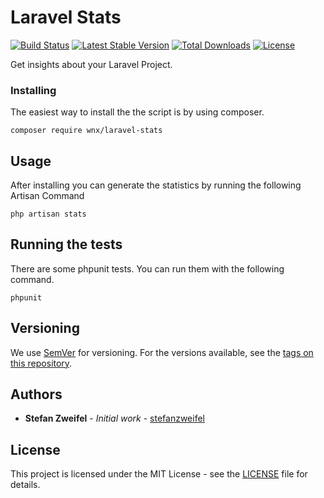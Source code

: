 # Laravel Stats

[![Build Status](https://travis-ci.org/stefanzweifel/laravel-stats.svg)](https://travis-ci.org/stefanzweifel/laravel-stats)
[![Latest Stable Version](https://poser.pugx.org/wnx/laravel-stats/v/stable)](https://packagist.org/packages/wnx/laravel-stats)
[![Total Downloads](https://poser.pugx.org/wnx/laravel-stats/downloads)](https://packagist.org/packages/wnx/laravel-stats)
[![License](https://poser.pugx.org/wnx/laravel-stats/license)](https://packagist.org/packages/wnx/laravel-stats)

Get insights about your Laravel Project.

### Installing

The easiest way to install the the script is by using composer.

```shell
composer require wnx/laravel-stats
```

## Usage

After installing you can generate the statistics by running the following Artisan Command

```shell
php artisan stats
```

## Running the tests

There are some phpunit tests. You can run them with the following command.

```shell
phpunit
```

## Versioning

We use [SemVer](http://semver.org/) for versioning. For the versions available, see the [tags on this repository](https://github.com/stefanzweifel/laravel-stats/tags).

## Authors

* **Stefan Zweifel** - *Initial work* - [stefanzweifel](https://github.com/stefanzweifel)

## License

This project is licensed under the MIT License - see the [LICENSE](LICENSE) file for details.
